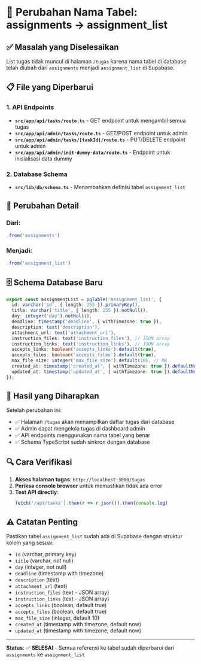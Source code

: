 # 🔧 Perubahan Nama Tabel: assignments → assignment_list

## ✅ Masalah yang Diselesaikan
List tugas tidak muncul di halaman `/tugas` karena nama tabel di database telah diubah dari `assignments` menjadi `assignment_list` di Supabase.

## 📋 File yang Diperbarui

### 1. API Endpoints
- **`src/app/api/tasks/route.ts`** - GET endpoint untuk mengambil semua tugas
- **`src/app/api/admin/tasks/route.ts`** - GET/POST endpoint untuk admin
- **`src/app/api/admin/tasks/[taskId]/route.ts`** - PUT/DELETE endpoint untuk admin
- **`src/app/api/admin/init-dummy-data/route.ts`** - Endpoint untuk inisialisasi data dummy

### 2. Database Schema
- **`src/lib/db/schema.ts`** - Menambahkan definisi tabel `assignment_list`

## 🔄 Perubahan Detail

### Dari:
```typescript
.from('assignments')
```

### Menjadi:
```typescript
.from('assignment_list')
```

## 🗄️ Schema Database Baru

```typescript
export const assignmentList = pgTable('assignment_list', {
  id: varchar('id', { length: 255 }).primaryKey(),
  title: varchar('title', { length: 255 }).notNull(),
  day: integer('day').notNull(),
  deadline: timestamp('deadline', { withTimezone: true }),
  description: text('description'),
  attachment_url: text('attachment_url'),
  instruction_files: text('instruction_files'), // JSON array
  instruction_links: text('instruction_links'), // JSON array
  accepts_links: boolean('accepts_links').default(true),
  accepts_files: boolean('accepts_files').default(true),
  max_file_size: integer('max_file_size').default(10), // MB
  created_at: timestamp('created_at', { withTimezone: true }).defaultNow(),
  updated_at: timestamp('updated_at', { withTimezone: true }).defaultNow(),
});
```

## 🚀 Hasil yang Diharapkan

Setelah perubahan ini:
- ✅ Halaman `/tugas` akan menampilkan daftar tugas dari database
- ✅ Admin dapat mengelola tugas di dashboard admin
- ✅ API endpoints menggunakan nama tabel yang benar
- ✅ Schema TypeScript sudah sinkron dengan database

## 🔍 Cara Verifikasi

1. **Akses halaman tugas**: `http://localhost:3000/tugas`
2. **Periksa console browser** untuk memastikan tidak ada error
3. **Test API directly**:
   ```javascript
   fetch('/api/tasks').then(r => r.json()).then(console.log)
   ```

## ⚠️ Catatan Penting

Pastikan tabel `assignment_list` sudah ada di Supabase dengan struktur kolom yang sesuai:
- `id` (varchar, primary key)
- `title` (varchar, not null)
- `day` (integer, not null)
- `deadline` (timestamp with timezone)
- `description` (text)
- `attachment_url` (text)
- `instruction_files` (text - JSON array)
- `instruction_links` (text - JSON array)
- `accepts_links` (boolean, default true)
- `accepts_files` (boolean, default true)
- `max_file_size` (integer, default 10)
- `created_at` (timestamp with timezone, default now)
- `updated_at` (timestamp with timezone, default now)

---

**Status**: ✅ **SELESAI** - Semua referensi ke tabel sudah diperbarui dari `assignments` ke `assignment_list`
